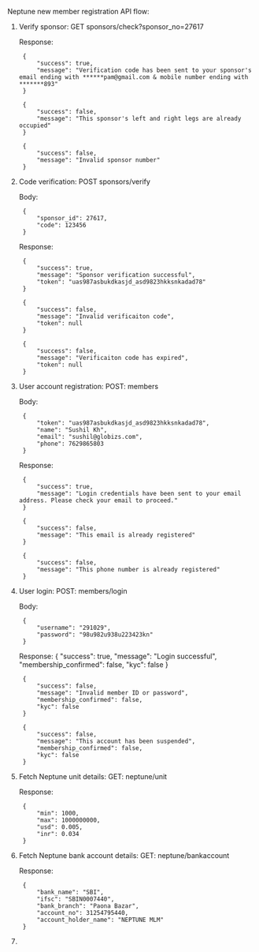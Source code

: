 Neptune new member registration API flow:

1. Verify sponsor:
	GET sponsors/check?sponsor_no=27617

	Response:

		{
			"success": true,
			"message": "Verification code has been sent to your sponsor's email ending with ******pam@gmail.com & mobile number ending with *******893"
		}

		{
			"success": false,
			"message": "This sponsor's left and right legs are already occupied"
		}

		{
			"success": false,
			"message": "Invalid sponsor number"
		}

2. Code verification:
	POST sponsors/verify

	Body:

		{
			"sponsor_id": 27617,
			"code": 123456
		}

	Response:

		{
			"success": true,
			"message": "Sponsor verification successful",
			"token": "uas987asbukdkasjd_asd9823hkksnkadad78"
		}

		{
			"success": false,
			"message": "Invalid verificaiton code",
			"token": null
		}

		{
			"success": false,
			"message": "Verificaiton code has expired",
			"token": null
		}

3. User account registration:
	POST: members

	Body:

		{
			"token": "uas987asbukdkasjd_asd9823hkksnkadad78",
			"name": "Sushil Kh",
			"email": "sushil@globizs.com",
			"phone": 7629865803
		}

	Response:

		{
			"success": true,
			"message": "Login credentials have been sent to your email address. Please check your email to proceed."
		}

		{
			"success": false,
			"message": "This email is already registered"
		}

		{
			"success": false,
			"message": "This phone number is already registered"
		}

4. User login:
	POST: members/login

	Body:

		{
			"username": "291029",
			"password": "98u982u938u223423kn"
		}

	Response:
		{
			"success": true,
			"message": "Login successful",
			"membership_confirmed": false,
			"kyc": false
		}

		{
			"success": false,
			"message": "Invalid member ID or password",
			"membership_confirmed": false,
			"kyc": false
		}

		{
			"success": false,
			"message": "This account has been suspended",
			"membership_confirmed": false,
			"kyc": false
		}

5. Fetch Neptune unit details:
	GET: neptune/unit

	Response:

		{
			"min": 1000,
			"max": 1000000000,
			"usd": 0.005,
			"inr": 0.034
		}

6. Fetch Neptune bank account details:
	GET: neptune/bankaccount

	Response:

		{
			"bank_name": "SBI",
			"ifsc": "SBIN0007440",
			"bank_branch": "Paona Bazar",
			"account_no": 31254795440,
			"account_holder_name": "NEPTUNE MLM"
		}

7. 
